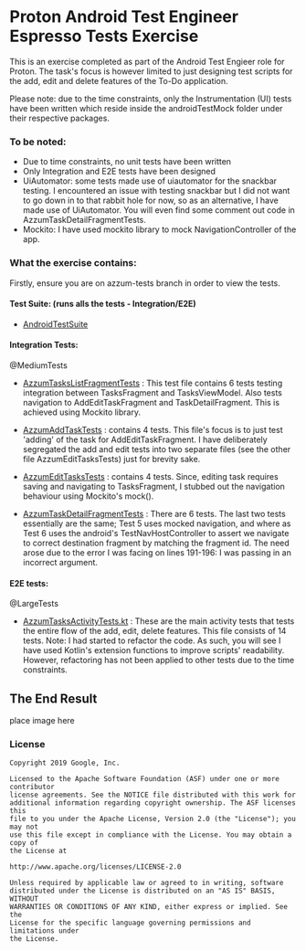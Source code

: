 # Proton Android Test Engineer Espresso Tests Exercise

This is an exercise completed as part of the Android Test Engieer role for Proton. 
The task's focus is however limited to just designing test scripts for the add, edit and delete features of the To-Do application.

Please note: due to the time constraints, only the Instrumentation (UI) tests have been written which reside inside the androidTestMock folder under their respective packages.

### To be noted:
- Due to time constraints, no unit tests have been written
- Only Integration and E2E tests have been designed
- UiAutomator: some tests made use of uiautomator for the snackbar testing. I encountered an issue with testing snackbar but I did not want to go down in to that rabbit hole for now, so as an alternative, I have made use of UiAutomator. You will even find some comment out code in AzzumTaskDetailFragmentTests. 
- Mockito: I have used mockito library to mock NavigationController of the app. 


### What the exercise contains: 
Firstly, ensure you are on azzum-tests branch in order to view the tests. 

#### Test Suite: (runs alls the tests - Integration/E2E)
- [AndroidTestSuite](https://github.com/azzumw/architecture-samples-azm/blob/azzum-tests/app/src/androidTestMock/java/com/example/android/architecture/blueprints/todoapp/tasks/AndroidTestSuite.kt) 

#### Integration Tests: 
@MediumTests

- [AzzumTasksListFragmentTests](https://github.com/azzumw/architecture-samples-azm/blob/azzum-tests/app/src/androidTestMock/java/com/example/android/architecture/blueprints/todoapp/tasks/tasks/AzzumTaskListFragmentTests.kt) : This test file contains 6 tests testing integration between TasksFragment and TasksViewModel. Also tests navigation to AddEditTaskFragment and TaskDetailFragment. This is achieved using Mockito library. 

- [AzzumAddTaskTests](https://github.com/azzumw/architecture-samples-azm/blob/azzum-tests/app/src/androidTestMock/java/com/example/android/architecture/blueprints/todoapp/tasks/addedittask/AzzumAddTaskTests.kt) : contains 4 tests. This file's focus is to just test 'adding' of the task for AddEditTaskFragment. I have deliberately segregated the add and edit tests into two separate files (see the other file AzzumEditTasksTests) just for brevity sake. 

- [AzzumEditTasksTests](https://github.com/azzumw/architecture-samples-azm/blob/azzum-tests/app/src/androidTestMock/java/com/example/android/architecture/blueprints/todoapp/tasks/addedittask/AzzumEditTasksTests.kt) : contains 4 tests. Since, editing task requires saving and navigating to TasksFragment, I stubbed out the navigation behaviour using Mockito's mock(). 

- [AzzumTaskDetailFragmentTests](https://github.com/azzumw/architecture-samples-azm/blob/azzum-tests/app/src/androidTestMock/java/com/example/android/architecture/blueprints/todoapp/tasks/taskdetail/AzzumTaskDetailFragmentTests.kt) : There are 6 tests. The last two tests essentially are the same; Test 5 uses mocked navigation, and where as Test 6 uses the android's TestNavHostController to assert we navigate to correct destination fragment by matching the fragment id. The need arose due to the error I was facing on lines 191-196: I was passing in an incorrect argument. 

#### E2E tests:
@LargeTests

- [AzzumTasksActivityTests.kt](https://github.com/azzumw/architecture-samples-azm/blob/azzum-tests/app/src/androidTestMock/java/com/example/android/architecture/blueprints/todoapp/tasks/AzzumTasksActivityTests.kt) : 
These are the main activity tests that tests the entire flow of the add, edit, delete features. This file consists of 14 tests.
Note: I had started to refactor the code. As such, you will see I have used Kotlin's extension functions to improve scripts' readability.
However, refactoring has not been applied to other tests due to the time constraints. 


## The End Result

place image here


### License


```
Copyright 2019 Google, Inc.

Licensed to the Apache Software Foundation (ASF) under one or more contributor
license agreements. See the NOTICE file distributed with this work for
additional information regarding copyright ownership. The ASF licenses this
file to you under the Apache License, Version 2.0 (the "License"); you may not
use this file except in compliance with the License. You may obtain a copy of
the License at

http://www.apache.org/licenses/LICENSE-2.0

Unless required by applicable law or agreed to in writing, software
distributed under the License is distributed on an "AS IS" BASIS, WITHOUT
WARRANTIES OR CONDITIONS OF ANY KIND, either express or implied. See the
License for the specific language governing permissions and limitations under
the License.
```
